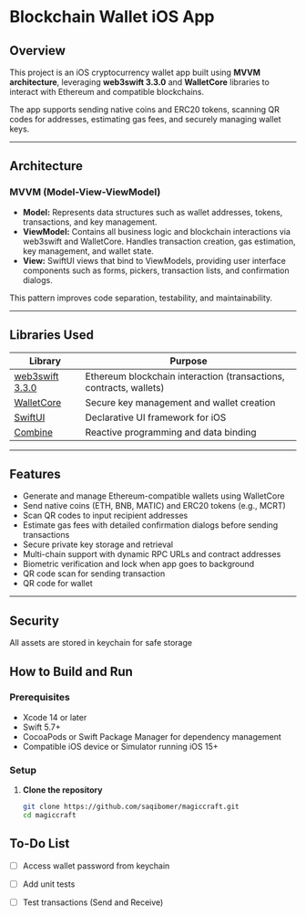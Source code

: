 # Blockchain Wallet iOS App

## Overview

This project is an iOS cryptocurrency wallet app built using **MVVM architecture**, leveraging **web3swift 3.3.0** and **WalletCore** libraries to interact with Ethereum and compatible blockchains.

The app supports sending native coins and ERC20 tokens, scanning QR codes for addresses, estimating gas fees, and securely managing wallet keys.

---

## Architecture

### MVVM (Model-View-ViewModel)

- **Model:** Represents data structures such as wallet addresses, tokens, transactions, and key management.
- **ViewModel:** Contains all business logic and blockchain interactions via web3swift and WalletCore. Handles transaction creation, gas estimation, key management, and wallet state.
- **View:** SwiftUI views that bind to ViewModels, providing user interface components such as forms, pickers, transaction lists, and confirmation dialogs.

This pattern improves code separation, testability, and maintainability.

---

## Libraries Used

| Library         | Purpose                                    |
|-----------------|--------------------------------------------|
| [web3swift 3.3.0](https://github.com/skywinder/web3swift) | Ethereum blockchain interaction (transactions, contracts, wallets) |
| [WalletCore](https://github.com/trustwallet/wallet-core) | Secure key management and wallet creation              |
| [SwiftUI](https://developer.apple.com/documentation/swiftui) | Declarative UI framework for iOS                      |
| [Combine](https://developer.apple.com/documentation/combine) | Reactive programming and data binding                   |

---

## Features

- Generate and manage Ethereum-compatible wallets using WalletCore
- Send native coins (ETH, BNB, MATIC) and ERC20 tokens (e.g., MCRT)
- Scan QR codes to input recipient addresses
- Estimate gas fees with detailed confirmation dialogs before sending transactions
- Secure private key storage and retrieval
- Multi-chain support with dynamic RPC URLs and contract addresses
- Biometric verification and lock when app goes to background
- QR code scan for sending transaction
- QR code for wallet

---

## Security
All assets are stored in keychain for safe storage

## How to Build and Run

### Prerequisites

- Xcode 14 or later
- Swift 5.7+
- CocoaPods or Swift Package Manager for dependency management
- Compatible iOS device or Simulator running iOS 15+


### Setup

1. **Clone the repository**

   ```bash
   git clone https://github.com/saqibomer/magiccraft.git
   cd magiccraft
   
   
## To-Do List

- [ ] Access wallet password from keychain
- [ ] Add unit tests
- [ ] Test transactions (Send and Receive)

